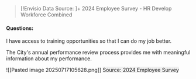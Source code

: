 > [!Envisio Data Source: ]+
> 2024 Employee Survey - HR Develop Workforce Combined

#### Questions:

I have access to training opportunities so that I can do my job better.

The City's annual performance review process provides me with meaningful information about my performance.

![[Pasted image 20250717105628.png]]
<span style="background:rgba(140, 140, 140, 0.12)">Source: 2024 Employee Survey</span>